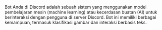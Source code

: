 Bot Anda di Discord adalah sebuah sistem yang menggunakan model pembelajaran mesin (machine learning) atau kecerdasan buatan (AI) untuk berinteraksi dengan pengguna di server Discord. Bot ini memiliki berbagai kemampuan, termasuk klasifikasi gambar dan interaksi berbasis teks.
